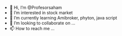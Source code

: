 - 👋 Hi, I’m @Profesorsaham
- 👀 I’m interested in stock market
- 🌱 I’m currently learning Amibroker, phyton, java script
- 💞️ I’m looking to collaborate on ...
- 📫 How to reach me ...

<!---
Profesorsaham/Profesorsaham is a ✨ special ✨ repository because its `README.md` (this file) appears on your GitHub profile.
You can click the Preview link to take a look at your changes.
--->
